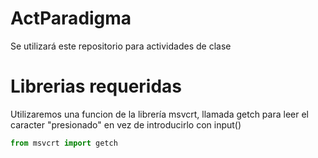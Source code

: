 # ActParadigma
Se utilizará este repositorio para actividades de clase 
# Librerias requeridas
Utilizaremos una funcion de la librería msvcrt, llamada getch para leer
el caracter "presionado" en vez de introducirlo con input()
```python
from msvcrt import getch
```

